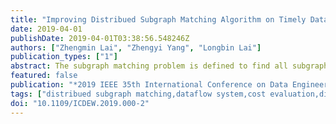 ```yaml
---
title: "Improving Distribued Subgraph Matching Algorithm on Timely Dataflow"
date: 2019-04-01
publishDate: 2019-04-01T03:38:56.548246Z
authors: ["Zhengmin Lai", "Zhengyi Yang", "Longbin Lai"]
publication_types: ["1"]
abstract: The subgraph matching problem is defined to find all subgraphs of a data graph that are isomorphic to a given query graph. Subgraph matching plays a vital role in the fields of e-commerce, social media and biological science. CliqueJoin is a distributed subgraph matching algorithm that is designed to be efficient and scalable. However, CliqueJoin is originally developed on MapReduce, thus the performance of the algorithm can be affected by the notorious I/O issue of MapReduce while processing multi-round join tasks. Meanwhile, CliqueJoin does not propose a cost evaluation strategy for labelled graphs, which limits its application in practice where most real-world graphs are labelled. Targeting the limitations of CliqueJoin, we propose CliqueJoin++ to improve CliqueJoin in two aspects. Firstly, we implement CliqueJoin++ on the Timely dataflow system instead of MapReduce to avoid considerable I/O cost. Secondly, we extend the cost evaluation function in CliqueJoin to compute optimal join plans for labelled graphs in the distributed context. Extensive experiments have been conducted to show that the proposed method is up to 10 times faster than the MapReduce version for unlabelled matching, and it achieves good performance and scalability for labelled matching.
featured: false
publication: "*2019 IEEE 35th International Conference on Data Engineering Workshops (ICDEW)*"
tags: ["distribued subgraph matching,dataflow system,cost evaluation,distributed algorithm"]
doi: "10.1109/ICDEW.2019.000-2"
---
```


